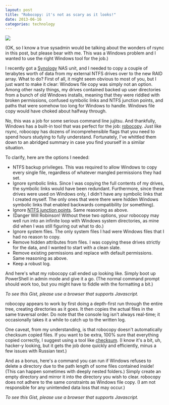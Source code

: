 ```yaml
---
layout: post
title: "Robocopy: it's not as scary as it looks!"
date: 2013-06-16
categories: technology
---
```


<img src="https://static1.squarespace.com/static/51b3f330e4b062dc340fa8fd/t/51be7beae4b090c42fe54e4d/1371438059771/Robocopy.gif?format=750w" />

(OK, so I know a true sysadmin would be talking about the wonders of rsync in this post, but please bear with me. This was a Windows problem and I wanted to use the right Windows tool for the job.)

I recently got a [Synology](http://www.synology.com/) NAS unit, and I needed to copy a couple of terabytes worth of data from my external NTFS drives over to the new RAID array. What to do? First of all, it might seem obvious to most of you, but I just want to make it clear: Windows file copy was simply not an option. Among other nasty things, my drives contained backed up user directories from a bunch of old Windows installs, meaning that they were riddled with broken permissions, confused symbolic links and NTFS junction points, and paths that were somehow too long for Windows to handle. Windows file copy would have choked about halfway through.

No, this was a job for some serious command line jujitsu. And thankfully, Windows has a built-in tool that was perfect for the job: [robocopy](https://technet.microsoft.com/en-us/library/cc733145(v=ws.10).aspx). Just like rsync, robocopy has dozens of incomprehensible flags that you need to spend hours studying to fully understand. Fortunately, I've whittled them down to an abridged summary in case you find yourself in a similar situation.

<!--more-->

To clarify, here are the options I needed: 

* NTFS backup privileges. This was required to allow Windows to copy every single file, regardless of whatever mangled permissions they had set.
* Ignore symbolic links. Since I was copying the full contents of my drives, the symbolic links would have been redundant. Furthermore, since these drives were used on Windows only, I didn't have any symbolic links that I created myself. The only ones that were there were hidden Windows symbolic links that enabled backwards compatibility (or something).
* Ignore [NTFS junction points](http://en.wikipedia.org/wiki/NTFS_junction_point). Same reasoning as above.
* (Danger Will Robinson! Without these two options, your robocopy may well run into an infinite loop with Windows system directories, as mine did when I was still figuring out what to do.) 
* Ignore system files. The only system files I had were Windows files that I had no reason to copy.
* Remove hidden attributes from files. I was copying these drives strictly for the data, and I wanted to start with a clean slate.
* Remove existing permissions and replace with default permissions. Same reasoning as above. 
* Keep a robust log.

And here's what my robocopy call ended up looking like. Simply boot up PowerShell in admin mode and give it a go. (The normal command prompt should work too, but you might have to fiddle with the formatting a bit.)

<noscript><p><em>To see this Gist, please use a browser that supports Javascript.</em></p></noscript>
<script src="https://gist.github.com/archagon/5791332.js"></script>

robocopy appears to work by first doing a depth-first run through the entire tree, creating directories as it goes. It then copies the actual files in the same traversal order. Do note that the console log isn't always real-time; it occasionally takes it a while to catch up to the written log.

One caveat, from my understanding, is that robocopy doesn't automatically checksum copied files. If you want to be extra, 100% sure that everything copied correctly, I suggest using a tool like [checksum](http://corz.org/windows/software/checksum/). (I know it's a bit, uh, hacker-y looking, but it gets the job done quickly and efficiently, minus a few issues with Russian text.)

And as a bonus, here's a command you can run if Windows refuses to delete a directory due to the path length of some files contained inside! (This can happen sometimes with deeply nested folders.) Simply create an empty directory and mirror it into the directory you wish to clear. robocopy does not adhere to the same constraints as Windows file copy. (I am not responsible for any unintended data loss that may occur.)

<noscript><p><em>To see this Gist, please use a browser that supports Javascript.</em></p></noscript>
<script src="https://gist.github.com/archagon/5791339.js"></script>
